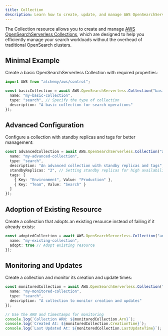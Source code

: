 ```yaml
---
title: Collection
description: Learn how to create, update, and manage AWS OpenSearchServerless Collections using Alchemy Cloud Control.
---
```


The Collection resource allows you to create and manage [AWS OpenSearchServerless Collections](https://docs.aws.amazon.com/opensearchserverless/latest/userguide/), which are designed to help you efficiently manage your search workloads without the overhead of traditional OpenSearch clusters.

## Minimal Example

Create a basic OpenSearchServerless Collection with required properties:

```ts
import AWS from "alchemy/aws/control";

const basicCollection = await AWS.OpenSearchServerless.Collection("basic-collection", {
  name: "my-basic-collection",
  type: "search", // Specify the type of collection
  description: "A basic collection for search operations"
});
```

## Advanced Configuration

Configure a collection with standby replicas and tags for better management:

```ts
const advancedCollection = await AWS.OpenSearchServerless.Collection("advanced-collection", {
  name: "my-advanced-collection",
  type: "search",
  description: "An advanced collection with standby replicas and tags",
  standbyReplicas: "2", // Setting standby replicas for high availability
  tags: [
    { Key: "Environment", Value: "Production" },
    { Key: "Team", Value: "Search" }
  ]
});
```

## Adoption of Existing Resource

Create a collection that adopts an existing resource instead of failing if it already exists:

```ts
const adoptedCollection = await AWS.OpenSearchServerless.Collection("adopted-collection", {
  name: "my-existing-collection",
  adopt: true // Adopt existing resource
});
```

## Monitoring and Updates

Create a collection and monitor its creation and update times:

```ts
const monitoredCollection = await AWS.OpenSearchServerless.Collection("monitored-collection", {
  name: "my-monitored-collection",
  type: "search",
  description: "A collection to monitor creation and updates"
});

// Use the ARN and timestamps for monitoring
console.log(`Collection ARN: ${monitoredCollection.Arn}`);
console.log(`Created At: ${monitoredCollection.CreationTime}`);
console.log(`Last Updated At: ${monitoredCollection.LastUpdateTime}`);
```